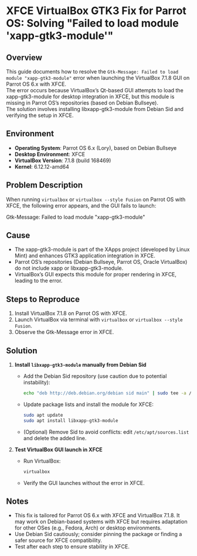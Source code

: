 # XFCE VirtualBox GTK3 Fix for Parrot OS: Solving "Failed to load module 'xapp-gtk3-module'"

## Overview
This guide documents how to resolve the `Gtk-Message: Failed to load module "xapp-gtk3-module"` error when launching the VirtualBox 7.1.8 GUI on Parrot OS 6.x with XFCE.  
The error occurs because VirtualBox’s Qt-based GUI attempts to load the xapp-gtk3-module for desktop integration in XFCE, but this module is missing in Parrot OS’s repositories (based on Debian Bullseye).  
The solution involves installing libxapp-gtk3-module from Debian Sid and verifying the setup in XFCE.

## Environment
- **Operating System**: Parrot OS 6.x (Lory), based on Debian Bullseye
- **Desktop Environment**: XFCE
- **VirtualBox Version**: 7.1.8 (build 168469)
- **Kernel**: 6.12.12-amd64

## Problem Description
When running `virtualbox` or `virtualbox --style Fusion` on Parrot OS with XFCE, the following error appears, and the GUI fails to launch:  

Gtk-Message: Failed to load module "xapp-gtk3-module"


## Cause
- The xapp-gtk3-module is part of the XApps project (developed by Linux Mint) and enhances GTK3 application integration in XFCE.
- Parrot OS’s repositories (Debian Bullseye, Parrot OS, Oracle VirtualBox) do not include xapp or libxapp-gtk3-module.
- VirtualBox’s GUI expects this module for proper rendering in XFCE, leading to the error.

## Steps to Reproduce
1. Install VirtualBox 7.1.8 on Parrot OS with XFCE.
2. Launch VirtualBox via terminal with `virtualbox` or `virtualbox --style Fusion`.
3. Observe the Gtk-Message error in XFCE.

## Solution
1. **Install `libxapp-gtk3-module` manually from Debian Sid**  
   - Add the Debian Sid repository (use caution due to potential instability):  
     ```bash
     echo "deb http://deb.debian.org/debian sid main" | sudo tee -a /etc/apt/sources.list
     ```
   - Update package lists and install the module for XFCE:  
     ```bash
     sudo apt update
     sudo apt install libxapp-gtk3-module
     ```
   - (Optional) Remove Sid to avoid conflicts: edit `/etc/apt/sources.list` and delete the added line.

2. **Test VirtualBox GUI launch in XFCE**  
   - Run VirtualBox:  
     ```bash
     virtualbox
     ```
   - Verify the GUI launches without the error in XFCE.

## Notes
- This fix is tailored for Parrot OS 6.x with XFCE and VirtualBox 7.1.8. It may work on Debian-based systems with XFCE but requires adaptation for other OSes (e.g., Fedora, Arch) or desktop environments.
- Use Debian Sid cautiously; consider pinning the package or finding a safer source for XFCE compatibility.
- Test after each step to ensure stability in XFCE.
